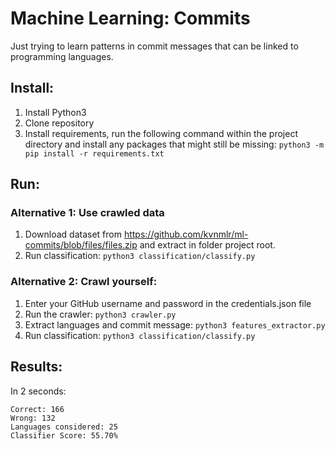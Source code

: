 # Machine Learning: Commits

Just trying to learn patterns in commit messages that can be linked to programming languages.

## Install:
1. Install Python3
2. Clone repository
3. Install requirements, run the following command within the project directory and install any packages that might still be missing:
```python3 -m pip install -r requirements.txt```

## Run:

### Alternative 1: Use crawled data
1.  Download dataset from https://github.com/kvnmlr/ml-commits/blob/files/files.zip and extract in folder project root.
2.  Run classification:
```python3 classification/classify.py```

### Alternative 2: Crawl yourself:
1. Enter your GitHub username and password in the credentials.json file
2. Run the crawler:
```python3 crawler.py```
3. Extract languages and commit message:
```python3 features_extractor.py```
4. Run classification:
```python3 classification/classify.py```

## Results:
In 2 seconds:
```
Correct: 166
Wrong: 132
Languages considered: 25
Classifier Score: 55.70%
```

